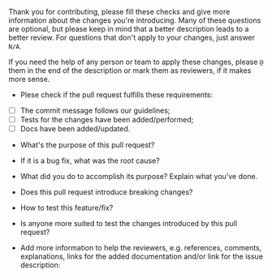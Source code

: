 Thank you for contributing, please fill these checks and give more information about the changes you're introducing.
Many of these questions are optional, but please keep in mind that a better description leads to a better review.
For questions that don't apply to your changes, just answer `N/A`.

If you need the help of any person or team to apply these changes, please `@` them in the end of the description or mark them as reviewers, if it makes more sense.

* Plese check if the pull request fulfills these requirements:

- [ ] The commit message follows our guidelines;
- [ ] Tests for the changes have been added/performed;
- [ ] Docs have been added/updated.

* What's the purpose of this pull request?


* If it is a bug fix, what was the root cause?


* What did you do to accomplish its purpose? Explain what you've done.


* Does this pull request introduce breaking changes?


* How to test this feature/fix?


* Is anyone more suited to test the changes introduced by this pull request?


* Add more information to help the reviewers, e.g. references, comments, explanations, links for the added documentation and/or link for the issue description:

